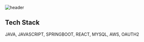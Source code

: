 ![header](https://capsule-render.vercel.app/api?type=Waving&color=gradient&customColorList=4,14,24,34,15&width=100%&height=280&section=header&text=Sulgi's%20GitHub%20Profile&fontSize=55&fontAlignY=40)

## Tech Stack
JAVA, JAVASCRIPT, SPRINGBOOT, REACT, MYSQL, AWS, OAUTH2
 

<!--
### Hi there 👋
**leesulgi66/leesulgi66** is a ✨ _special_ ✨ repository because its `README.md` (this file) appears on your GitHub profile.

Here are some ideas to get you started:

- 🔭 I’m currently working on ...
- 🌱 I’m currently learning ...
- 👯 I’m looking to collaborate on ...
- 🤔 I’m looking for help with ...
- 💬 Ask me about ...
- 📫 How to reach me: ...
- 😄 Pronouns: ...
- ⚡ Fun fact: ...
아이콘 뱃지 만드는법 ↓
https://img.shields.io/badge/{출력되는 이름}-{색깔#빼고}?style={모양}&logo={출력되는 로고 이름}&logoColor={로고 색깔}
모양 : flat, plastic, flat-square, for-the-badge, social

+ 안녕
  + Hello
    + hi
* 안녕
  * Hello
    * hi
- 안녕
  - Hello
    - hi
구분 선 : --------

1. 안녕
2. 안녕
3. 안녕

```
코드 블럭
```

BlockQuote 사용하기
> 안녕하세요
> > 저는 
> > > may-june 입니다.


-->
